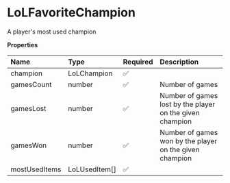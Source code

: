 # LoLFavoriteChampion

A player's most used champion

**Properties**

| Name          | Type          | Required | Description                                              |
| :------------ | :------------ | :------- | :------------------------------------------------------- |
| champion      | LoLChampion   | ✅       |                                                          |
| gamesCount    | number        | ✅       | Number of games                                          |
| gamesLost     | number        | ✅       | Number of games lost by the player on the given champion |
| gamesWon      | number        | ✅       | Number of games won by the player on the given champion  |
| mostUsedItems | LoLUsedItem[] | ✅       |                                                          |
